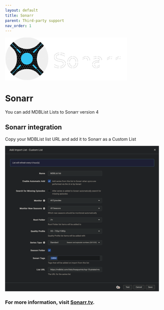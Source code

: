 ```yaml
---
layout: default
title: Sonarr
parent: Third-party support
nav_order: 1
---
```

<img src="/assets/images/sonarr.png" alt="Sonarr integration" width="400"/>

# Sonarr

You can add MDBList Lists to Sonarr version 4

## Sonarr integration

Copy your MDBList list URL and add it to Sonarr as a Custom List

![Add List to Sonarr](</assets/images/sonarr_add.png>)


### For more information, visit [Sonarr.tv](https://sonarr.tv).
